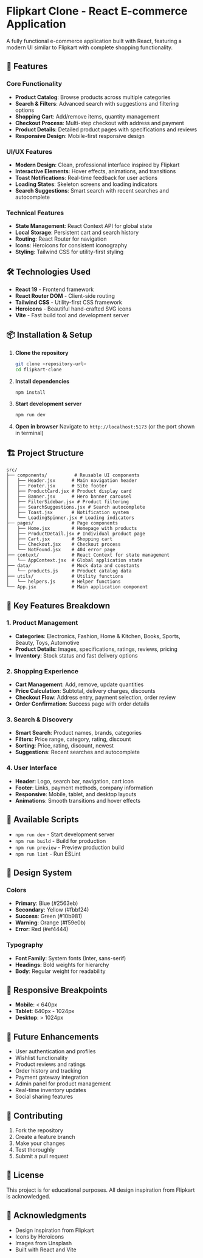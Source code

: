 # Flipkart Clone - React E-commerce Application

A fully functional e-commerce application built with React, featuring a modern UI similar to Flipkart with complete shopping functionality.

## 🚀 Features

### Core Functionality

- **Product Catalog**: Browse products across multiple categories
- **Search & Filters**: Advanced search with suggestions and filtering options
- **Shopping Cart**: Add/remove items, quantity management
- **Checkout Process**: Multi-step checkout with address and payment
- **Product Details**: Detailed product pages with specifications and reviews
- **Responsive Design**: Mobile-first responsive design

### UI/UX Features

- **Modern Design**: Clean, professional interface inspired by Flipkart
- **Interactive Elements**: Hover effects, animations, and transitions
- **Toast Notifications**: Real-time feedback for user actions
- **Loading States**: Skeleton screens and loading indicators
- **Search Suggestions**: Smart search with recent searches and autocomplete

### Technical Features

- **State Management**: React Context API for global state
- **Local Storage**: Persistent cart and search history
- **Routing**: React Router for navigation
- **Icons**: Heroicons for consistent iconography
- **Styling**: Tailwind CSS for utility-first styling

## 🛠️ Technologies Used

- **React 19** - Frontend framework
- **React Router DOM** - Client-side routing
- **Tailwind CSS** - Utility-first CSS framework
- **Heroicons** - Beautiful hand-crafted SVG icons
- **Vite** - Fast build tool and development server

## 📦 Installation & Setup

1. **Clone the repository**

   ```bash
   git clone <repository-url>
   cd flipkart-clone
   ```

2. **Install dependencies**

   ```bash
   npm install
   ```

3. **Start development server**

   ```bash
   npm run dev
   ```

4. **Open in browser**
   Navigate to `http://localhost:5173` (or the port shown in terminal)

## 🏗️ Project Structure

```
src/
├── components/          # Reusable UI components
│   ├── Header.jsx      # Main navigation header
│   ├── Footer.jsx      # Site footer
│   ├── ProductCard.jsx # Product display card
│   ├── Banner.jsx      # Hero banner carousel
│   ├── FilterSidebar.jsx # Product filtering
│   ├── SearchSuggestions.jsx # Search autocomplete
│   ├── Toast.jsx       # Notification system
│   └── LoadingSpinner.jsx # Loading indicators
├── pages/              # Page components
│   ├── Home.jsx        # Homepage with products
│   ├── ProductDetail.jsx # Individual product page
│   ├── Cart.jsx        # Shopping cart
│   ├── Checkout.jsx    # Checkout process
│   └── NotFound.jsx    # 404 error page
├── context/            # React Context for state management
│   └── AppContext.jsx  # Global application state
├── data/               # Mock data and constants
│   └── products.js     # Product catalog data
├── utils/              # Utility functions
│   └── helpers.js      # Helper functions
└── App.jsx             # Main application component
```

## 🎯 Key Features Breakdown

### 1. Product Management

- **Categories**: Electronics, Fashion, Home & Kitchen, Books, Sports, Beauty, Toys, Automotive
- **Product Details**: Images, specifications, ratings, reviews, pricing
- **Inventory**: Stock status and fast delivery options

### 2. Shopping Experience

- **Cart Management**: Add, remove, update quantities
- **Price Calculation**: Subtotal, delivery charges, discounts
- **Checkout Flow**: Address entry, payment selection, order review
- **Order Confirmation**: Success page with order details

### 3. Search & Discovery

- **Smart Search**: Product names, brands, categories
- **Filters**: Price range, category, rating, discount
- **Sorting**: Price, rating, discount, newest
- **Suggestions**: Recent searches and autocomplete

### 4. User Interface

- **Header**: Logo, search bar, navigation, cart icon
- **Footer**: Links, payment methods, company information
- **Responsive**: Mobile, tablet, and desktop layouts
- **Animations**: Smooth transitions and hover effects

## 🔧 Available Scripts

- `npm run dev` - Start development server
- `npm run build` - Build for production
- `npm run preview` - Preview production build
- `npm run lint` - Run ESLint

## 🎨 Design System

### Colors

- **Primary**: Blue (#2563eb)
- **Secondary**: Yellow (#fbbf24)
- **Success**: Green (#10b981)
- **Warning**: Orange (#f59e0b)
- **Error**: Red (#ef4444)

### Typography

- **Font Family**: System fonts (Inter, sans-serif)
- **Headings**: Bold weights for hierarchy
- **Body**: Regular weight for readability

## 📱 Responsive Breakpoints

- **Mobile**: < 640px
- **Tablet**: 640px - 1024px
- **Desktop**: > 1024px

## 🚀 Future Enhancements

- User authentication and profiles
- Wishlist functionality
- Product reviews and ratings
- Order history and tracking
- Payment gateway integration
- Admin panel for product management
- Real-time inventory updates
- Social sharing features

## 🤝 Contributing

1. Fork the repository
2. Create a feature branch
3. Make your changes
4. Test thoroughly
5. Submit a pull request

## 📄 License

This project is for educational purposes. All design inspiration from Flipkart is acknowledged.

## 🙏 Acknowledgments

- Design inspiration from Flipkart
- Icons by Heroicons
- Images from Unsplash
- Built with React and Vite
